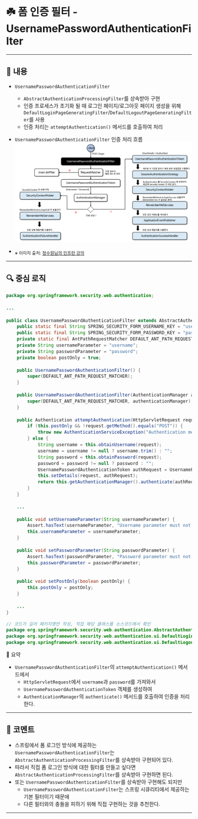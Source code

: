# ☘️ 폼 인증 필터 - UsernamePasswordAuthenticationFilter

---

## 📖 내용
- `UsernamePasswordAuthenticationFilter`
  - `AbstractAuthenticationProcessingFilter`를 상속받아 구현
  - 인증 프로세스가 초기화 될 때 로그인 페이지/로그아웃 페이지 생성을 위해 `DefaultLoginPageGeneratingFilter`/`DefaultLogoutPageGeneratingFilter`를 사용
  - 인증 처리는 `attemptAuthentication()` 메서드를 호출하여 처리

- `UsernamePasswordAuthenticationFilter` 인증 처리 흐름
![image_1.png](image_1.png)
- <sub>※ 이미지 출처: [정수원님의 인프런 강의](https://www.inflearn.com/course/%EC%8A%A4%ED%94%84%EB%A7%81-%EC%8B%9C%ED%81%90%EB%A6%AC%ED%8B%B0-%EC%99%84%EC%A0%84%EC%A0%95%EB%B3%B5/dashboard)</sub>
---

## 🔍 중심 로직

```java
package org.springframework.security.web.authentication;

...

public class UsernamePasswordAuthenticationFilter extends AbstractAuthenticationProcessingFilter {
    public static final String SPRING_SECURITY_FORM_USERNAME_KEY = "username";
    public static final String SPRING_SECURITY_FORM_PASSWORD_KEY = "password";
    private static final AntPathRequestMatcher DEFAULT_ANT_PATH_REQUEST_MATCHER = new AntPathRequestMatcher("/login", "POST");
    private String usernameParameter = "username";
    private String passwordParameter = "password";
    private boolean postOnly = true;

    public UsernamePasswordAuthenticationFilter() {
        super(DEFAULT_ANT_PATH_REQUEST_MATCHER);
    }

    public UsernamePasswordAuthenticationFilter(AuthenticationManager authenticationManager) {
        super(DEFAULT_ANT_PATH_REQUEST_MATCHER, authenticationManager);
    }

    public Authentication attemptAuthentication(HttpServletRequest request, HttpServletResponse response) throws AuthenticationException {
        if (this.postOnly && !request.getMethod().equals("POST")) {
            throw new AuthenticationServiceException("Authentication method not supported: " + request.getMethod());
        } else {
            String username = this.obtainUsername(request);
            username = username != null ? username.trim() : "";
            String password = this.obtainPassword(request);
            password = password != null ? password : "";
            UsernamePasswordAuthenticationToken authRequest = UsernamePasswordAuthenticationToken.unauthenticated(username, password);
            this.setDetails(request, authRequest);
            return this.getAuthenticationManager().authenticate(authRequest);
        }
    }

    ...

    public void setUsernameParameter(String usernameParameter) {
        Assert.hasText(usernameParameter, "Username parameter must not be empty or null");
        this.usernameParameter = usernameParameter;
    }

    public void setPasswordParameter(String passwordParameter) {
        Assert.hasText(passwordParameter, "Password parameter must not be empty or null");
        this.passwordParameter = passwordParameter;
    }

    public void setPostOnly(boolean postOnly) {
        this.postOnly = postOnly;
    }

    ...
}
```

```java
// 코드가 길어 패키지명만 작성, 직접 해당 클래스를 소스코드에서 확인
package org.springframework.security.web.authentication.AbstractAuthenticationProcessingFilter;
package org.springframework.security.web.authentication.ui.DefaultLoginPageGeneratingFilter;
package org.springframework.security.web.authentication.ui.DefaultLogoutPageGeneratingFilter;
```

📌  요약
- `UsernamePasswordAuthenticationFilter`의 `attemptAuthentication()` 메서드에서 
  - `HttpServletRequest`에서 `username`과 `password`를 가져와서
  - `UsernamePasswordAuthenticationToken` 객체를 생성하여
  - `AuthenticationManager`의 `authenticate()` 메서드를 호출하여 인증을 처리한다.

---

## 💬 코멘트
- 스프링에서 폼 로그인 방식에 제공하는 `UsernamePasswordAuthenticationFilter`는 `AbstractAuthenticationProcessingFilter`를 상속받아 구현되어 있다.
- 따라서 직접 폼 로그인 방식에 대한 필터를 만들고 싶다면 `AbstractAuthenticationProcessingFilter`를 상속받아 구현하면 된다.
- 또는 `UsernamePasswordAuthenticationFilter`를 상속받아 구현해도 되지만 
  - `UsernamePasswordAuthenticationFilter`는 스프링 시큐리티에서 제공하는 기본 필터이기 때문에
  - 다른 필터와의 충돌을 피하기 위해 직접 구현하는 것을 추천한다.

---

